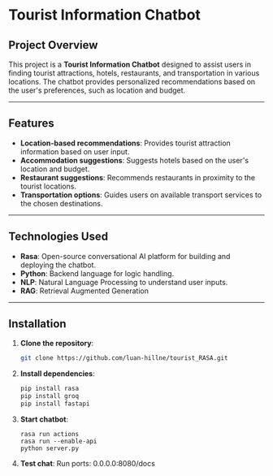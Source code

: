 # Tourist Information Chatbot

## Project Overview
This project is a **Tourist Information Chatbot** designed to assist users in finding tourist attractions, hotels, restaurants, and transportation in various locations. The chatbot provides personalized recommendations based on the user's preferences, such as location and budget.

---

## Features
- **Location-based recommendations**: Provides tourist attraction information based on user input.
- **Accommodation suggestions**: Suggests hotels based on the user's location and budget.
- **Restaurant suggestions**: Recommends restaurants in proximity to the tourist locations.
- **Transportation options**: Guides users on available transport services to the chosen destinations.
  
---

## Technologies Used
- **Rasa**: Open-source conversational AI platform for building and deploying the chatbot.
- **Python**: Backend language for logic handling.
- **NLP**: Natural Language Processing to understand user inputs.
- **RAG**: Retrieval Augmented Generation
  
---

## Installation

1. **Clone the repository**:
   ```bash
   git clone https://github.com/luan-hillne/tourist_RASA.git
2. **Install dependencies**:
   ```bash
   pip install rasa
   pip install groq
   pip install fastapi
3. **Start chatbot**:
   ```
   rasa run actions
   rasa run --enable-api
   python server.py
4. **Test chat**:
   Run ports: 0.0.0.0:8080/docs
   
